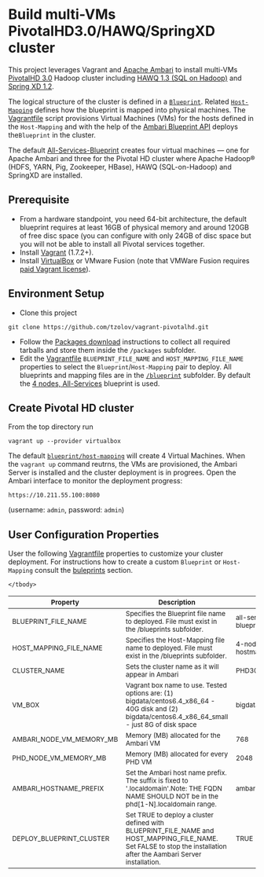 Build multi-VMs PivotalHD3.0/HAWQ/SpringXD cluster
=================
This project leverages Vagrant and [Apache Ambari](https://ambari.apache.org/) to install multi-VMs [PivotalHD 3.0](http://pivotal.io/big-data/pivotal-hd) Hadoop cluster including [HAWQ 1.3 (SQL on Hadoop)](http://pivotal.io/big-data/pivotal-hawq) and [Spring XD 1.2](http://projects.spring.io/spring-xd/).

The logical structure of the cluster is defined in a [`Blueprint`](blueprints). Related [`Host-Mapping`](blueprints) defines how the blueprint is mapped into physical machines. The [Vagrantfile](Vagrantfile) script provisions Virtual Machines (VMs) for the hosts defined in the `Host-Mapping` and with the help of the [Ambari Blueprint API](https://cwiki.apache.org/confluence/display/AMBARI/Blueprints) deploys the`Blueprint` in the cluster. 

The default [All-Services-Blueprint](blueprints/all-services-blueprint.json) creates four virtual machines  — one for Apache Ambari and three for the Pivotal HD cluster where Apache Hadoop® (HDFS, YARN, Pig, Zookeeper, HBase), HAWQ (SQL-on-Hadoop) and SpringXD are installed.

## Prerequisite 
* From a hardware standpoint, you need 64-bit architecture, the default blueprint requires at least 16GB of physical memory and around 120GB of free disc space (you can configure with only 24GB of disc space but you will not be able to install all Pivotal services together.
* Install [Vagrant](http://www.vagrantup.com/downloads.html) (1.7.2+).
* Install [VirtualBox](https://www.virtualbox.org/) or VMware Fusion (note that VMWare Fusion requires [paid Vagrant license](http://www.vagrantup.com/vmware)). 

## Environment Setup
* Clone this project
```
git clone https://github.com/tzolov/vagrant-pivotalhd.git
```
* Follow the [Packages download](https://github.com/tzolov/vagrant-pivotalhd/tree/master/packages) instructions to collect all required tarballs and store them inside the `/packages` subfolder.
* Edit the  [Vagrantfile](Vagrantfile) `BLUEPRINT_FILE_NAME` and `HOST_MAPPING_FILE_NAME` properties to select the `Blueprint`/`Host-Mapping` pair to deploy. All blueprints and mapping files are in the [`/blueprint`](blueprints) subfolder. By default the [4 nodes, All-Services](https://github.com/tzolov/vagrant-pivotalhd/tree/master/blueprints#all-phd30-services-specification) blueprint is used.

## Create Pivotal HD cluster
From the top directory run
```
vagrant up --provider virtualbox
```

The default [`blueprint/host-mapping`](https://github.com/tzolov/vagrant-pivotalhd/tree/master/blueprints#all-phd30-services-specification) will create 4 Virtual Machines. 
When the `vagrant up` command reutrns, the VMs are provisioned, the Ambari Server is installed and the cluster deployment is in progrees. Open the Ambari interface to monitor the deployment progress:
```
https://10.211.55.100:8080
```
(username: `admin`, password: `admin`)

## User Configuration Properties

User the following [Vagrantfile](Vagrantfile) properties to customize your cluster deployment. For instructions how to create a custom `Blueprint` or `Host-Mapping` consult the [buleprints](blueprints) section. 

<table>
	<thead>
		<tr>
			<th><sub>Property</sub></th>
			<th><sub>Description</sub></th>
			<th><sub>Default Value</sub></th>
		</tr>
	</thead>
	<tbody>
		<tr>
			<td><sub>BLUEPRINT_FILE_NAME</sub></td>
			<td><sub>Specifies the Blueprint file name to deployed. File must exist in the /blueprints subfolder.</sub></td>
			<td><sub>all-services-blueprint.json</sub></td>
		</tr>
		<tr>
			<td><sub>HOST_MAPPING_FILE_NAME</sub></td>
			<td><sub>Specifies the Host-Mapping file name to deployed. File must exist in the /blueprints subfolder.</sub></td>
			<td><sub>4-node-all-services-hostmapping.json</sub></td>
		</tr>
		<tr>
			<td><sub>CLUSTER_NAME</sub></td>
			<td><sub>Sets the cluster name as it will appear in Ambari</sub></td>
			<td><sub>PHD30C1</sub></td>
		</tr>
		<tr>
			<td><sub>VM_BOX</sub></td>
			<td><sub>Vagrant box name to use. Tested options are: (1) bigdata/centos6.4_x86_64 - 40G disk and (2) bigdata/centos6.4_x86_64_small - just 8G of disk space</sub></td>
			<td><sub>bigdata/centos6.4_x86_64</sub></td>
		</tr>
		<tr>
			<td><sub>AMBARI_NODE_VM_MEMORY_MB</sub></td>
			<td><sub>Memory (MB) allocated for the Ambari VM</sub></td>
			<td><sub>768</sub></td>
		</tr>
		<tr>
			<td><sub>PHD_NODE_VM_MEMORY_MB</sub></td>
			<td><sub>Memory (MB) allocated for every PHD VM</sub></td>
			<td><sub>2048</sub></td>
		</tr>
		<tr>
			<td><sub>AMBARI_HOSTNAME_PREFIX</sub></td>
			<td><sub>Set the Ambari host name prefix. The suffix is fixed to '.localdomain'.Note: THE FQDN NAME SHOULD NOT be in the phd[1-N].localdomain range.</sub></td>
			<td><sub>ambari</sub></td>
		</tr>
		<tr>
			<td><sub>DEPLOY_BLUEPRINT_CLUSTER</sub></td>
			<td><sub>Set TRUE to deploy a cluster defined with BLUEPRINT_FILE_NAME and HOST_MAPPING_FILE_NAME. Set FALSE to stop the installation after the Aambari Server installation.</sub></td>
			<td><sub>TRUE</sub></td>
		</tr>
		
	</tbody>	  	
</table>




